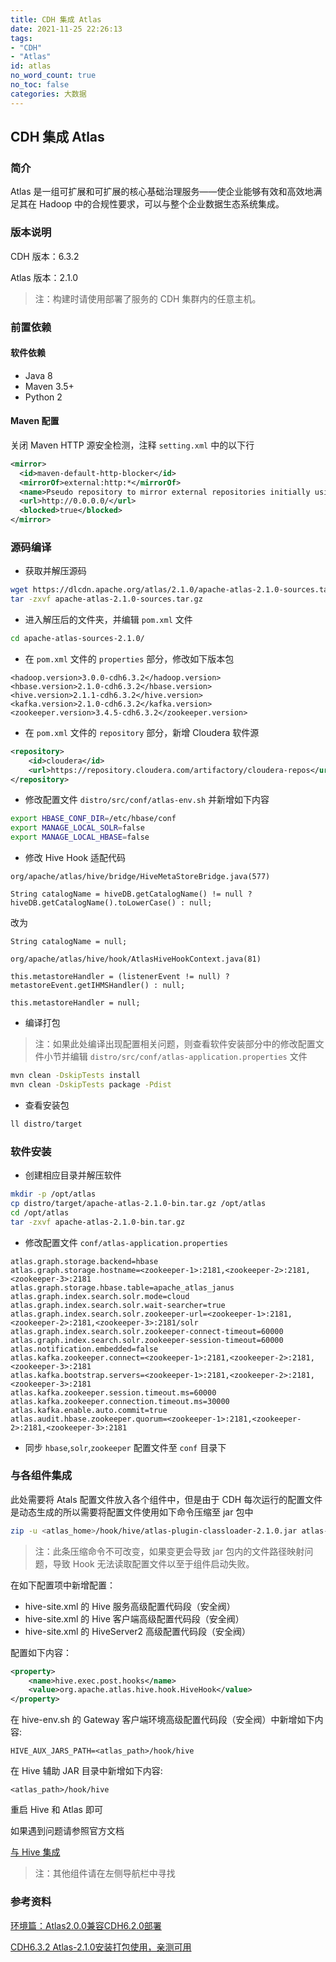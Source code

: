 ```yaml
---
title: CDH 集成 Atlas
date: 2021-11-25 22:26:13
tags:
- "CDH"
- "Atlas"
id: atlas
no_word_count: true
no_toc: false
categories: 大数据
---
```


## CDH 集成 Atlas 

### 简介

Atlas 是一组可扩展和可扩展的核心基础治理服务——使企业能够有效和高效地满足其在 Hadoop 中的合规性要求，可以与整个企业数据生态系统集成。

### 版本说明

CDH 版本：6.3.2

Atlas 版本：2.1.0

> 注：构建时请使用部署了服务的 CDH 集群内的任意主机。

### 前置依赖

#### 软件依赖

- Java 8
- Maven 3.5+
- Python 2

#### Maven 配置

关闭 Maven HTTP 源安全检测，注释 `setting.xml` 中的以下行

```xml
<mirror>
  <id>maven-default-http-blocker</id>
  <mirrorOf>external:http:*</mirrorOf>
  <name>Pseudo repository to mirror external repositories initially using HTTP.</name>
  <url>http://0.0.0.0/</url>
  <blocked>true</blocked>
</mirror>
```

### 源码编译

- 获取并解压源码

```bash
wget https://dlcdn.apache.org/atlas/2.1.0/apache-atlas-2.1.0-sources.tar.gz --no-check-certificate
tar -zxvf apache-atlas-2.1.0-sources.tar.gz
```

- 进入解压后的文件夹，并编辑 `pom.xml` 文件

```bash
cd apache-atlas-sources-2.1.0/
```

- 在 `pom.xml` 文件的 `properties` 部分，修改如下版本包

```text
<hadoop.version>3.0.0-cdh6.3.2</hadoop.version>
<hbase.version>2.1.0-cdh6.3.2</hbase.version>
<hive.version>2.1.1-cdh6.3.2</hive.version>
<kafka.version>2.1.0-cdh6.3.2</kafka.version>
<zookeeper.version>3.4.5-cdh6.3.2</zookeeper.version>
```

- 在 `pom.xml` 文件的 `repository` 部分，新增 Cloudera 软件源

```xml
<repository>
    <id>cloudera</id>
    <url>https://repository.cloudera.com/artifactory/cloudera-repos</url>
</repository>
```

- 修改配置文件 `distro/src/conf/atlas-env.sh` 并新增如下内容

```bash
export HBASE_CONF_DIR=/etc/hbase/conf
export MANAGE_LOCAL_SOLR=false
export MANAGE_LOCAL_HBASE=false
```

- 修改 Hive Hook 适配代码

`org/apache/atlas/hive/bridge/HiveMetaStoreBridge.java(577)`

```text
String catalogName = hiveDB.getCatalogName() != null ? hiveDB.getCatalogName().toLowerCase() : null;
```

改为

```text
String catalogName = null;
```

`org/apache/atlas/hive/hook/AtlasHiveHookContext.java(81)`

```text
this.metastoreHandler = (listenerEvent != null) ? metastoreEvent.getIHMSHandler() : null;
```

```text
this.metastoreHandler = null;
```

- 编译打包

> 注：如果此处编译出现配置相关问题，则查看软件安装部分中的修改配置文件小节并编辑 `distro/src/conf/atlas-application.properties` 文件

```bash
mvn clean -DskipTests install
mvn clean -DskipTests package -Pdist
```

- 查看安装包

```bash
ll distro/target
```

### 软件安装

- 创建相应目录并解压软件

```bash
mkdir -p /opt/atlas
cp distro/target/apache-atlas-2.1.0-bin.tar.gz /opt/atlas
cd /opt/atlas
tar -zxvf apache-atlas-2.1.0-bin.tar.gz
```

- 修改配置文件 `conf/atlas-application.properties`

```text
atlas.graph.storage.backend=hbase
atlas.graph.storage.hostname=<zookeeper-1>:2181,<zookeeper-2>:2181,<zookeeper-3>:2181
atlas.graph.storage.hbase.table=apache_atlas_janus
atlas.graph.index.search.solr.mode=cloud
atlas.graph.index.search.solr.wait-searcher=true
atlas.graph.index.search.solr.zookeeper-url=<zookeeper-1>:2181,<zookeeper-2>:2181,<zookeeper-3>:2181/solr
atlas.graph.index.search.solr.zookeeper-connect-timeout=60000
atlas.graph.index.search.solr.zookeeper-session-timeout=60000
atlas.notification.embedded=false
atlas.kafka.zookeeper.connect=<zookeeper-1>:2181,<zookeeper-2>:2181,<zookeeper-3>:2181
atlas.kafka.bootstrap.servers=<zookeeper-1>:2181,<zookeeper-2>:2181,<zookeeper-3>:2181
atlas.kafka.zookeeper.session.timeout.ms=60000
atlas.kafka.zookeeper.connection.timeout.ms=30000
atlas.kafka.enable.auto.commit=true
atlas.audit.hbase.zookeeper.quorum=<zookeeper-1>:2181,<zookeeper-2>:2181,<zookeeper-3>:2181
```

- 同步 `hbase`,`solr`,`zookeeper` 配置文件至 `conf` 目录下

### 与各组件集成

此处需要将 Atals 配置文件放入各个组件中，但是由于 CDH 每次运行的配置文件是动态生成的所以需要将配置文件使用如下命令压缩至 jar 包中

```bash
zip -u <atlas_home>/hook/hive/atlas-plugin-classloader-2.1.0.jar atlas-application.properties
```

> 注：此条压缩命令不可改变，如果变更会导致 jar 包内的文件路径映射问题，导致 Hook 无法读取配置文件以至于组件启动失败。

在如下配置项中新增配置：

- hive-site.xml 的 Hive 服务高级配置代码段（安全阀）
- hive-site.xml 的 Hive 客户端高级配置代码段（安全阀）
- hive-site.xml 的 HiveServer2 高级配置代码段（安全阀）

配置如下内容：

```xml
<property>
    <name>hive.exec.post.hooks</name>
    <value>org.apache.atlas.hive.hook.HiveHook</value>
</property>
```

在 hive-env.sh 的 Gateway 客户端环境高级配置代码段（安全阀）中新增如下内容:

```text
HIVE_AUX_JARS_PATH=<atlas_path>/hook/hive
```

在 Hive 辅助 JAR 目录中新增如下内容:

```text
<atlas_path>/hook/hive
```

重启 Hive 和 Atlas 即可

如果遇到问题请参照官方文档

[与 Hive 集成](http://atlas.apache.org/#/HookHive)

> 注：其他组件请在左侧导航栏中寻找

### 参考资料

[环境篇：Atlas2.0.0兼容CDH6.2.0部署](https://www.cnblogs.com/ttzzyy/p/12853572.html)

[CDH6.3.2 Atlas-2.1.0安装打包使用，亲测可用](https://blog.csdn.net/qq_38822927/article/details/120309256)